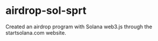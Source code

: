 # airdrop-sol-sprt
Created an airdrop program with Solana web3.js through the startsolana.com website.
